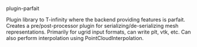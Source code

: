 plugin-parfait

Plugin library to T-infinity where the backend providing features is parfait. Creates a pre/post-processor plugin for serializing/de-serializing mesh representations. Primarily for ugrid input formats, can write plt, vtk, etc. Can also perform interpolation using PointCloudInterpolation.